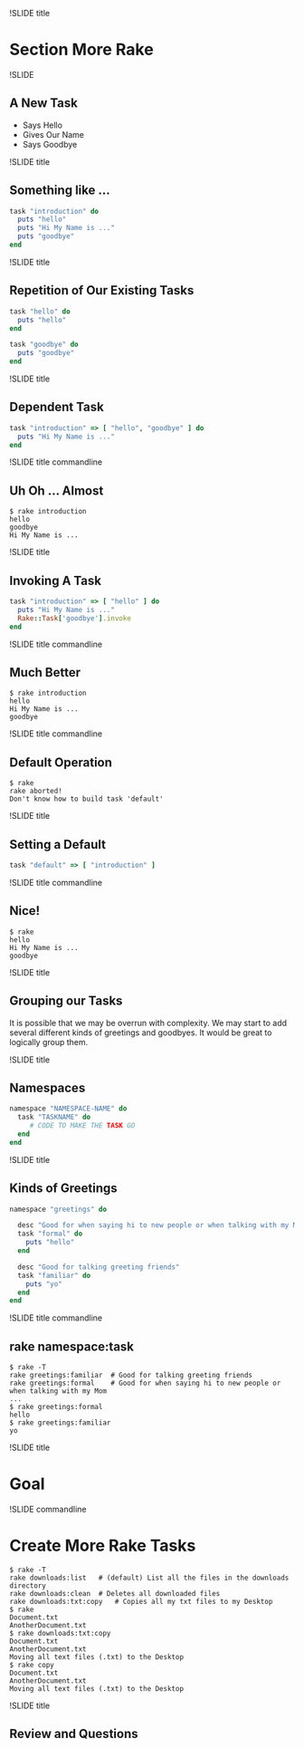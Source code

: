 !SLIDE title

# Section More Rake

!SLIDE

## A New Task

* Says Hello
* Gives Our Name
* Says Goodbye

!SLIDE title

## Something like ...

```ruby
task "introduction" do
  puts "hello"
  puts "Hi My Name is ..."
  puts "goodbye"
end
```

!SLIDE title

## Repetition of Our Existing Tasks

```ruby
task "hello" do
  puts "hello"
end

task "goodbye" do
  puts "goodbye"
end
```

!SLIDE title

## Dependent Task

```ruby
task "introduction" => [ "hello", "goodbye" ] do
  puts "Hi My Name is ..."
end
```

!SLIDE title commandline

## Uh Oh ... Almost

```
$ rake introduction
hello
goodbye
Hi My Name is ...
```

!SLIDE title

## Invoking A Task

```ruby
task "introduction" => [ "hello" ] do
  puts "Hi My Name is ..."
  Rake::Task['goodbye'].invoke
end
```

!SLIDE title commandline

## Much Better

```
$ rake introduction
hello
Hi My Name is ...
goodbye
```

!SLIDE title commandline

## Default Operation

```
$ rake
rake aborted!
Don't know how to build task 'default'
```

!SLIDE title

## Setting a Default

```ruby
task "default" => [ "introduction" ]
```

!SLIDE title commandline

## Nice!

```
$ rake
hello
Hi My Name is ...
goodbye
```

!SLIDE title

## Grouping our Tasks

It is possible that we may be overrun with complexity. We may start to add
several different kinds of greetings and goodbyes. It would be great to
logically group them.

!SLIDE title

## Namespaces

```ruby
namespace "NAMESPACE-NAME" do
  task "TASKNAME" do
     # CODE TO MAKE THE TASK GO
  end
end
```

!SLIDE title

## Kinds of Greetings

```ruby
namespace "greetings" do

  desc "Good for when saying hi to new people or when talking with my Mom"
  task "formal" do
    puts "hello"
  end

  desc "Good for talking greeting friends"
  task "familiar" do
    puts "yo"
  end
end
```

!SLIDE title commandline

## rake namespace:task

```
$ rake -T
rake greetings:familiar  # Good for talking greeting friends
rake greetings:formal    # Good for when saying hi to new people or when talking with my Mom
...
$ rake greetings:formal
hello
$ rake greetings:familiar
yo
```

!SLIDE title

# Goal

!SLIDE commandline

# Create More Rake Tasks

```
$ rake -T
rake downloads:list   # (default) List all the files in the downloads directory
rake downloads:clean  # Deletes all downloaded files
rake downloads:txt:copy   # Copies all my txt files to my Desktop
$ rake
Document.txt
AnotherDocument.txt
$ rake downloads:txt:copy
Document.txt
AnotherDocument.txt
Moving all text files (.txt) to the Desktop
$ rake copy
Document.txt
AnotherDocument.txt
Moving all text files (.txt) to the Desktop
```

!SLIDE title

## Review and Questions